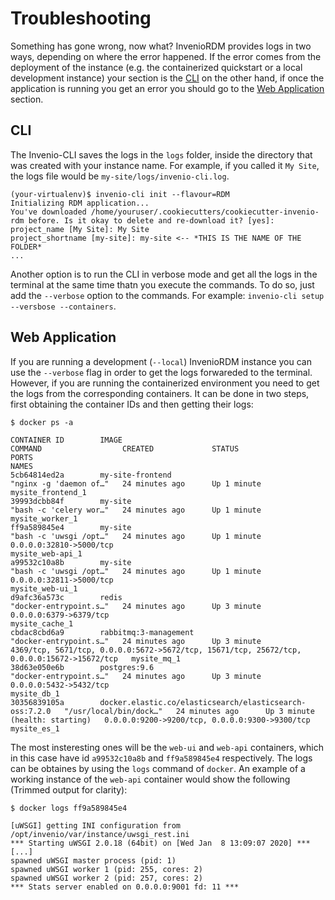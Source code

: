 # Troubleshooting

Something has gone wrong, now what? InvenioRDM provides logs in two ways, depending on where the error happened. If the error comes from the deployment of the instance (e.g. the containerized quickstart or a local development instance) your section is the [CLI](#cli) on the other hand, if once the application is running you get an error you should go to the [Web Application](#web-application) section.

## CLI

The Invenio-CLI saves the logs in the `logs` folder, inside the directory that was created with your instance name. For example, if you called it `My Site`, the logs file would be `my-site/logs/invenio-cli.log`.

``` console
(your-virtualenv)$ invenio-cli init --flavour=RDM
Initializing RDM application...
You've downloaded /home/youruser/.cookiecutters/cookiecutter-invenio-rdm before. Is it okay to delete and re-download it? [yes]:
project_name [My Site]: My Site
project_shortname [my-site]: my-site <-- *THIS IS THE NAME OF THE FOLDER*
...
```

Another option is to run the CLI in verbose mode and get all the logs in the terminal at the same time thatn you execute the commands. To do so, just add the `--verbose` option to the commands. For example: `invenio-cli setup --versbose --containers`.

## Web Application

If you are running a development (`--local`) InvenioRDM instance you can use the `--verbose` flag in order to get the logs forwareded to the terminal. However, if you are running the containerized environment you need to get the logs from the corresponding containers. It can be done in two steps, first obtaining the container IDs and then getting their logs:

``` console
$ docker ps -a

CONTAINER ID        IMAGE                                                     COMMAND                  CREATED             STATUS                           PORTS                                                                                        NAMES
5cb64814ed2a        my-site-frontend                                          "nginx -g 'daemon of…"   24 minutes ago      Up 1 minute                                                                                                                   mysite_frontend_1
39993dcbb84f        my-site                                                   "bash -c 'celery wor…"   24 minutes ago      Up 1 minute                                                                                                                   mysite_worker_1
ff9a589845e4        my-site                                                   "bash -c 'uwsgi /opt…"   24 minutes ago      Up 1 minute                      0.0.0.0:32810->5000/tcp                                                                      mysite_web-api_1
a99532c10a8b        my-site                                                   "bash -c 'uwsgi /opt…"   24 minutes ago      Up 1 minute                      0.0.0.0:32811->5000/tcp                                                                      mysite_web-ui_1
d9afc36a573c        redis                                                     "docker-entrypoint.s…"   24 minutes ago      Up 3 minute                      0.0.0.0:6379->6379/tcp                                                                       mysite_cache_1
cbdac8cbd6a9        rabbitmq:3-management                                     "docker-entrypoint.s…"   24 minutes ago      Up 3 minute                      4369/tcp, 5671/tcp, 0.0.0.0:5672->5672/tcp, 15671/tcp, 25672/tcp, 0.0.0.0:15672->15672/tcp   mysite_mq_1
38d63e050e6b        postgres:9.6                                              "docker-entrypoint.s…"   24 minutes ago      Up 3 minute                      0.0.0.0:5432->5432/tcp                                                                       mysite_db_1
30356839105a        docker.elastic.co/elasticsearch/elasticsearch-oss:7.2.0   "/usr/local/bin/dock…"   24 minutes ago      Up 3 minute (health: starting)   0.0.0.0:9200->9200/tcp, 0.0.0.0:9300->9300/tcp                                               mysite_es_1
```

The most insteresting ones will be the `web-ui` and `web-api` containers, which in this case have id `a99532c10a8b` and `ff9a589845e4` respectively. The logs can be obtaines by using the `logs` command of `docker`. An example of a working instance of the `web-api` container would show the following (Trimmed output for clarity):

``` console
$ docker logs ff9a589845e4

[uWSGI] getting INI configuration from /opt/invenio/var/instance/uwsgi_rest.ini
*** Starting uWSGI 2.0.18 (64bit) on [Wed Jan  8 13:09:07 2020] ***
[...]
spawned uWSGI master process (pid: 1)
spawned uWSGI worker 1 (pid: 255, cores: 2)
spawned uWSGI worker 2 (pid: 257, cores: 2)
*** Stats server enabled on 0.0.0.0:9001 fd: 11 ***
```


              